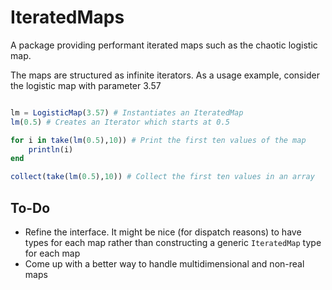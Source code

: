 # IteratedMaps

A package providing performant iterated maps such as the chaotic logistic map.

The maps are structured as infinite iterators. As a usage example, consider the logistic map with parameter 3.57

```julia

lm = LogisticMap(3.57) # Instantiates an IteratedMap
lm(0.5) # Creates an Iterator which starts at 0.5

for i in take(lm(0.5),10)) # Print the first ten values of the map
	println(i)
end

collect(take(lm(0.5),10)) # Collect the first ten values in an array

```

## To-Do

- Refine the interface. It might be nice (for dispatch reasons) to have types for each map rather than constructing a generic `IteratedMap` type for each map
- Come up with a better way to handle multidimensional and non-real maps




